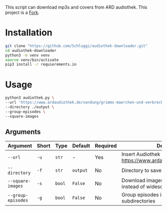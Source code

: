 This script can download mp3s and covers from ARD audiothek.
This project is a [Fork](https://github.com/Leetcore/audiothek-downloader).

# Installation
```bash
git clone "https://github.com/Schluggi/audiothek-downloader.git"
cd audiothek-downloader
python3 -m venv venv
source venv/bin/activate
pip3 install -r requierements.in
```

# Usage

``` bash
python3 audiothek.py \
--url 'https://www.ardaudiothek.de/sendung/grimms-maerchen-und-verbrechen/13308785/' \
--directory ./output \
--group-episodes \ 
--square-images
```

## Arguments

| Argument           | Short | Type   | Default  | Required | Description                                                         |
|--------------------|-------|--------|----------|----------|---------------------------------------------------------------------|
| `--url`            | `-u`  | `str`  | -        | Yes      | Insert Audiothek URL (e.g. https://www.ardaudiothek.de/sendung/...) |
| `--directory`      | `-f`  | `str`  | `output` | No       | Directory to save all MP3s                                          |
| `--square-images`  | `-s`  | `bool` | `False`  | No       | Download images in 1:1 aspect ratio instead of widescreen           |
| `--group-episodes` | `-g`  | `bool` | `False`  | No       | Group episodes into their own subdirectories                        |
